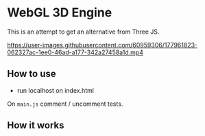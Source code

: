 # WebGL 3D Engine

This is an attempt to get an alternative from Three JS.


https://user-images.githubusercontent.com/60959306/177961823-062327ac-1ee0-46ad-a177-342a27458a1d.mp4


## How to use

- run localhost on index.html

On `main.js` comment / uncomment tests.

## How it works
